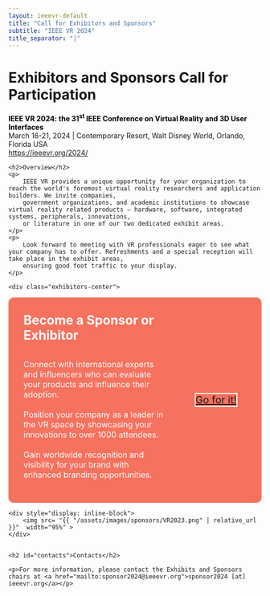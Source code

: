 ```yaml
---
layout: ieeevr-default
title: "Call for Exhibitors and Sponsors"
subtitle: "IEEE VR 2024"
title_separator: "|"
---
```


<style>
    <style>* {
        box-sizing: border-box;
    }

    .exhibitors-center {
        margin: auto;
        width: 90%;
    }

    .exhibitors-row {
        display: flex;
        background-color: #F5725E;
        border-radius: 10px;
        padding: 10px;
    }

    .exhibitors-column {
        flex: 50%;
        padding: 20px;
        position: relative;
    }

    .styled-table {
        border-collapse: collapse;
        margin: 25px 0;
        font-size: 0.8em;
        font-family: sans-serif;
        /*min-width: 400px;*/
        box-shadow: 0 0 20px rgba(0, 0, 0, 0.15);
        display: table;
    }

    .styled-table thead tr {
        background-color: #00aeef;
        color: #ffffff;
        text-align: left;
    }

    .styled-table th,
    .styled-table td {
        padding: 12px 15px;
    }

    .styled-table tbody tr {
        border-bottom: 1px solid #dddddd;
    }

    .styled-table tbody tr:nth-of-type(even) {
        background-color: #f3f3f3;
    }

    .styled-table tbody tr:last-of-type {
        border-bottom: 2px solid #00aeef;
    }

    .styled-table tbody tr.active-row {
        font-weight: bold;
        color: #00aeef;
    }

</style>


<div>
    <h1>Exhibitors and Sponsors Call for Participation</h1>
    <p>
        <strong style="color: black">IEEE VR 2024: the 31<sup>st</sup> IEEE Conference on Virtual Reality and 3D User Interfaces </strong>
        <br>
        March 16-21, 2024 | Contemporary Resort, Walt Disney World, Orlando, Florida USA
        <br>
        <a href="https://ieeevr.org/2024/">https://ieeevr.org/2024/</a>
    </p>

    <h2>Overview</h2>
    <p>
        IEEE VR provides a unique opportunity for your organization to reach the world's foremost virtual reality researchers and application builders. We invite companies, 
        government organizations, and academic institutions to showcase virtual reality related products – hardware, software, integrated systems, peripherals, innovations, 
        or literature in one of our two dedicated exhibit areas.
    </p>
    <p>
        Look forward to meeting with VR professionals eager to see what your company has to offer. Refreshments and a special reception will take place in the exhibit areas, 
        ensuring good foot traffic to your display.
    </p>

    <div class="exhibitors-center">
<div class="exhibitors-row">
    <div class="exhibitors-column" style="flex: 70%;">
        <strong style="color:white;font-size: 25px">Become a Sponsor or Exhibitor</strong>
        <br /><br />
        <p style="color:white; font-size:12pt; line-height:20px;">
            Connect with international experts and influencers who can evaluate your products and influence their adoption.
            <br /><br />
            Position your company as a leader in the VR space by showcasing your innovations to over 1000 attendees.
            <br /><br />
            Gain worldwide recognition and visibility for your brand with enhanced branding opportunities.
        </p>
    </div>
    <div class="exhibitors-column" style="display: flex; flex: 30%; justify-content: center; align-items: center;">
        <div style="">
            <p style="font-size: 20px;">
                <a href="{{"/assets/contribute/exhibitors/IEEE_VR_Sponsorship_Prospectus_23.pdf" | relative_url }}" class="btn btn--primary" style="border: 2px solid white;">Go for it!</a>
            </p>
        </div>
    </div>
</div>

    <div style="display: inline-block">
        <img src= "{{ "/assets/images/sponsors/VR2023.png" | relative_url }}"  width="95%" >
    </div>


    <h2 id="contacts">Contacts</h2>

    <p>For more information, please contact the Exhibits and Sponsors chairs at <a href="mailto:sponsor2024@ieeevr.org">sponsor2024 [at] ieeevr.org</a></p>

    
</div>
